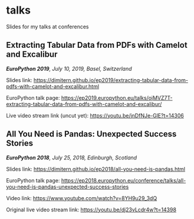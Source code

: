 # talks
Slides for my talks at conferences

## Extracting Tabular Data from PDFs with Camelot and Excalibur
***EuroPython 2019**, July 10, 2019, Basel, Switzerland*

Slides link: https://dimitern.github.io/ep2019/extracting-tabular-data-from-pdfs-with-camelot-and-excalibur.html

EuroPython talk page: https://ep2019.europython.eu/talks/ojMVZ7T-extracting-tabular-data-from-pdfs-with-camelot-and-excalibur/

Live video stream link (uncut yet): https://youtu.be/jnDfNJe-GlE?t=14306

## All You Need is Pandas: Unexpected Success Stories
***EuroPython 2018**, July 25, 2018, Edinburgh, Scotland*

Slides link: https://dimitern.github.io/ep2018/all-you-need-is-pandas.html

EuroPython talk page: https://ep2018.europython.eu/conference/talks/all-you-need-is-pandas-unexpected-success-stories

Video link: https://www.youtube.com/watch?v=8YH9u29_3dQ

Original live video stream link: https://youtu.be/dj23vLcdr4w?t=14398
